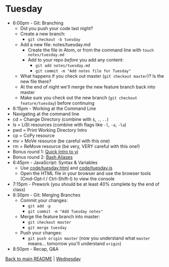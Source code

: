 # Tuesday

* 6:00pm - Git: Branching
  * Did you push your code last night?
  * Create a new branch:
    * `git checkout -b tuesday`
  * Add a new file: notes/tuesday.md
    * Create the file in Atom, or from the command line with `touch notes/tuesday.md`
    * Add to your repo *before* you add any content:
      * `git add notes/tuesday.md`
      * `git commit -m "Add notes file for Tuesday"`
  * What happens if you check out master (`git checkout master`)? Is the new file there?
  * At the end of night we'll merge the new feature branch back into master
  * Make sure you check out the new branch (`git checkout feature/tuesday`) before continuing
* 6:15pm - Working at the Command Line
 * Navigating at the command line
  * cd = Change Directory (combine with `$`, `.`, `..`)
  * ls = LiSt resources (combine with flags like `-l`, `-a`, `-la`)
  * pwd = Print Working Directory Intro
  * cp = CoPy resource
  * mv = MoVe resource (be careful with this one)
  * rm = ReMove resource (be very, VERY careful with this one!)
 * Bonus round 1: [Quick Intro to vi](/resources/vi_cheat_sheet.md)
 * Bonus round 2: [Bash Aliases](/resources/bash_aliases.md)
* 6:45pm - JavaScript: Syntax & Variables
  * Use [code/tuesday.html](/code/tuesday.html) and [code/tuesday.js](/code/tuesday.js)
  * Open the HTML file in your browser and use the browser tools (Cmd-Opt-I / Ctrl-Shift-I) to view the console
* 7:15pm - Prework (you should be at least 40% complete by the end of class)
* 8:30pm - Git: Merging Branches
  * Commit your changes:
    * `git add -p`
    * `git commit -m "Add Tuesday notes"`
  * Merge the feature branch into master:
    * `git checkout master`
    * `git merge tuesday`
  * Push your changes:
    * `git push origin master` (now you understand what `master` means... tomorrow you'll understand `origin`)
* 8:50pm - Recap, Q&A

[Back to main README](/README.md) | [Wednesday](/schedule/wednesday.md)
